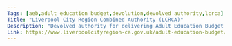 ```yaml
---
Tags: [aeb,adult education budget,devolution,devolved authority,lcrca]
Title: "Liverpool City Region Combined Authority (LCRCA)"
Description: "Devolved authority for delivering Adult Education Budget."
Link: https://www.liverpoolcityregion-ca.gov.uk/adult-education-budget/
---
```

